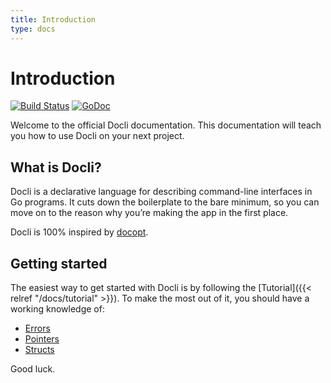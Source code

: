 ```yaml
---
title: Introduction
type: docs
---
```


# Introduction

[![Build Status](https://travis-ci.org/celicoo/docli.svg?branch=master)](https://travis-ci.org/celicoo/docli)
[![GoDoc](https://godoc.org/github.com/celicoo/docli?status.svg)](https://godoc.org/github.com/celicoo/docli)

Welcome to the official Docli documentation. This documentation will teach you how to use Docli on your next project.

## What is Docli?

Docli is a declarative language for describing command-line interfaces in Go programs. It cuts down the boilerplate to the bare minimum, so you can move on to the reason why you’re making the app in the first place.

Docli is 100% inspired by [docopt](https://github.com/docopt/docopt.go).

## Getting started

The easiest way to get started with Docli is by following the [Tutorial]({{< relref "/docs/tutorial" >}}). To make the most out of it, you should have a working knowledge of:

- [Errors](https://gobyexample.com/errors)
- [Pointers](https://gobyexample.com/pointers)
- [Structs](https://gobyexample.com/structs)

Good luck.
